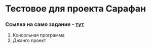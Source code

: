 # Тестовое для проекта Сарафан

### Cсылка на само задание - [тут](https://docs.google.com/document/d/1ijSd6t5pSGELWKnvswsKViuVC9fISAeG5J54BHO5W5U)

1. Консольная программа
2. Джанго проект
